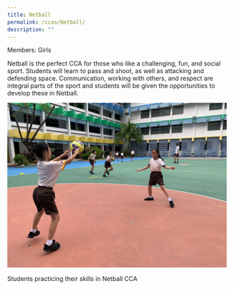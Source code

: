 ```yaml
---
title: Netball
permalink: /ccas/Netball/
description: ""
---
```

Members: Girls  

Netball is the perfect CCA for those who like a challenging, fun, and social sport. Students will learn to pass and shoot, as well as attacking and defending space. Communication, working with others, and respect are integral parts of the sport and students will be given the opportunities to develop these in Netball.

![](/images/Fuhua%20Experience/Student%20Development/CCA/Netball/N1.jpg) 

Students practicing their skills in Netball CCA